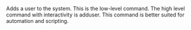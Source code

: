Adds a user to the system. This is the low-level command. The high level command with interactivity is adduser. This command is better suited for automation and scripting. 

